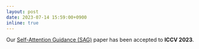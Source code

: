 ```yaml
---
layout: post
date: 2023-07-14 15:59:00+0900
inline: true
---
```


Our [Self-Attention Guidance (SAG)](https://arxiv.org/abs/2210.00939) paper has been accepted to **ICCV 2023**.
